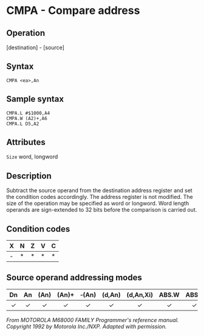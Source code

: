# CMPA - Compare address

## Operation
[destination] - [source]

## Syntax
```assembly
CMPA <ea>,An
```
## Sample syntax
```assembly
CMPA.L #$1000,A4
CMPA.W (A2)+,A6
CMPA.L D5,A2
```

## Attributes
`Size` word, longword

## Description
Subtract the source operand from the destination address register and set the condition codes accordingly. The address register is not modified. The size of the operation may be specified as word or longword. Word length operands are sign-extended to 32 bits before the comparison is carried out.

## Condition codes
|X|N|Z|V|C|
|--|--|--|--|--|
|-|*|*|*|*|

## Source operand addressing modes
|Dn|An|(An)|(An)+|&#x2011;(An)|(d,An)|(d,An,Xi)|ABS.W|ABS.L|(d,PC)|(d,PC,Xn)|imm|
|:-:|:-:|:-:|:-:|:-:|:-:|:-:|:-:|:-:|:-:|:-:|:-:|
|✓|✓|✓|✓|✓|✓|✓|✓|✓|✓|✓|✓|

*From MOTOROLA M68000 FAMILY Programmer's reference manual. Copyright 1992 by Motorola Inc./NXP. Adapted with permission.*